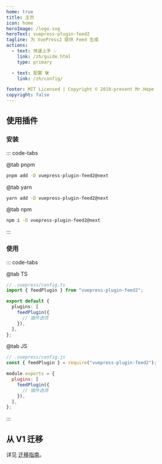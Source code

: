 ```yaml
---
home: true
title: 主页
icon: home
heroImage: /logo.svg
heroText: vuepress-plugin-feed2
tagline: 为 VuePress2 提供 Feed 生成
actions:
  - text: 快速上手 💡
    link: /zh/guide.html
    type: primary

  - text: 配置 🛠
    link: /zh/config/

footer: MIT Licensed | Copyright © 2019-present Mr.Hope
copyright: false
---
```


## 使用插件

### 安装

::: code-tabs

@tab pnpm

```bash
pnpm add -D vuepress-plugin-feed2@next
```

@tab yarn

```bash
yarn add -D vuepress-plugin-feed2@next
```

@tab npm

```bash
npm i -D vuepress-plugin-feed2@next
```

:::

### 使用

::: code-tabs

@tab TS

```ts
// .vuepress/config.ts
import { feedPlugin } from "vuepress-plugin-feed2";

export default {
  plugins: [
    feedPlugin({
      // 插件选项
    }),
  ],
};
```

@tab JS

```js
// .vuepress/config.js
const { feedPlugin } = require("vuepress-plugin-feed2");

module.exports = {
  plugins: [
    feedPlugin({
      // 插件选项
    }),
  ],
};
```

:::

## 从 V1 迁移

详见 [迁移指南](./migration.md)。

